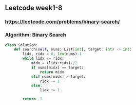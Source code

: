 ##  Leetcode week1-8

### https://leetcode.com/problems/binary-search/
### Algorithm: Binary Search


``` python
class Solution:
    def search(self, nums: List[int], target: int) -> int:
        lidx, ridx = 0, len(nums)-1
        while lidx <= ridx:
            midx = (lidx+ridx)//2
            if nums[midx] == target:
                return midx
            elif nums[midx] > target:
                ridx -= 1
            else:
                lidx += 1

        return -1
```


